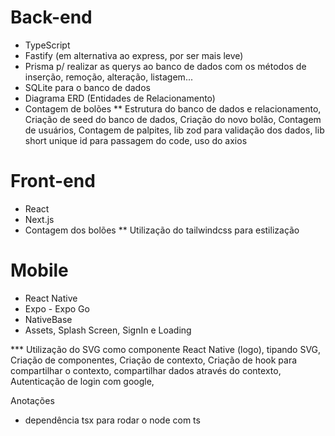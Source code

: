 # Back-end
* TypeScript
* Fastify (em alternativa ao express, por ser mais leve)
* Prisma p/ realizar as querys ao banco de dados com os métodos de inserção, remoção, alteração, listagem...
* SQLite para o banco de dados
* Diagrama ERD (Entidades de Relacionamento)
* Contagem de bolões
** Estrutura do banco de dados e relacionamento, Criação de seed do banco de dados, Criação do novo bolão, Contagem de usuários, Contagem de palpites, lib zod para validação dos dados, lib short unique id para passagem do code, uso do axios

# Front-end

* React
* Next.js
* Contagem dos bolões
** Utilização do tailwindcss para estilização

# Mobile

* React Native
* Expo - Expo Go
* NativeBase
* Assets, Splash Screen, SignIn e Loading 

*** Utilização do SVG como componente React Native (logo), tipando SVG, Criação de componentes, Criação de contexto, Criação de hook para compartilhar o contexto, compartilhar dados através do contexto, Autenticação de login com google, 


Anotações
* dependência tsx para rodar o node com ts
